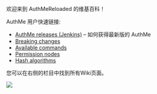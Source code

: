 欢迎来到 AuthMeReloaded 的维基百科！

 AuthMe 用户快速链接:
- [AuthMe releases (Jenkins)](AuthMe-Releases-Jenkins.md) &ndash; 如何获得最新版的 AuthMe
- [Breaking changes](Breaking-Changes.md)
- [Available commands](Commands.md)
- [Permission nodes](Permissions.md)
- [Hash algorithms](Hash-Algorithm.md)

您可以在右侧的栏目中找到所有Wiki页面。

![](https://camo.githubusercontent.com/90250ba12052138f71d300d1f25d4032680ac20d/687474703a2f2f6936312e74696e797069632e636f6d2f323931646d34392e706e67)